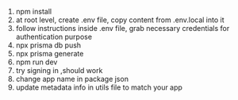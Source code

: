 1. npm install
2. at root level, create .env file, copy content from .env.local into it
3. follow instructions inside .env file, grab necessary credentials for authentication purpose
4. npx prisma db push
5. npx prisma generate
6. npm run dev
7. try signing in ,should work
8. change app name in package json
9. update metadata info in utils file to match your app

